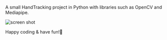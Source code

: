 A small HandTracking project in Python with libraries such as OpenCV and Mediapipe.

![screen shot](https://github.com/summeringrid/Small-Side-Project-4-MVC-Employee/blob/master/screenshots/employeeManagement.png)

Happy coding & have fun!👾
